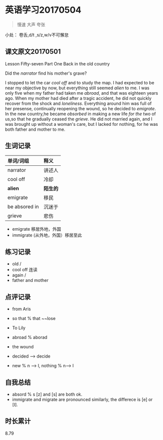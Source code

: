# 英语学习20170504

> 慢速 大声 夸张

小处： 卷舌,d/t ,s/z,w/v不可懈怠

## 课文原文20170501

Lesson Fifty-seven   Part One  Back in the old country

Did the _narrator_ find his mother's grave?

I stopped to let the car _cool off_ and to study the map.
I had expected to be near my objective by now, but everything still seemed _alien_ to me.
I was only five when my father had taken me _abroad_, and that was eighteen years ago.
When my mother had died after a tragic accident, he did not quickly recover from the shock and _loneliness_.
Everything around him was full of her presense, continually reopening the wound, so he decided to _emigrate_.
In the new country,he became _obsorbed_ in making a new life _for the_ two of us,so that he gradually ceased the _grieve_.
He did not married again, and I was brought up without a woman's care, but I lacked for nothing, for he was both father and mother to me. 

## 生词记录
| 单词/词组 | 释义  |
| :-----| :------|
| narrator | 讲述人 |
| cool off | 冷却 |
| **alien** | **陌生的** |
| emigrate | 移民 |
| be absored in | 沉迷于 |
| grieve | 悲伤 | 

* emigrate 移居外地，外国
* immigrate (从外地，外国）移居至此

## 练习记录
* old /
* cool off 连读
* again /
* father and mother 

## 点评记录
* from Aris
 * so that % that ~~lose 

* To Lily
 * abroad % aborad
 * the wound 
 * decided --> decide
 * new % n --> l, nothing % n--> l
 
  
## 自我总结
* absord % s [z] and [s]  are both ok.
* immigrate and migrate are pronounced similarly, the differece is [e] or [I].

## 时长累计
8.79
